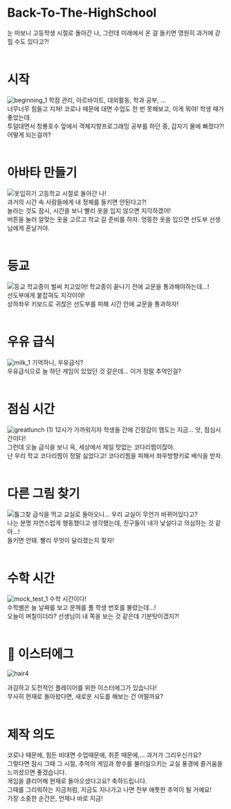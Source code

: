 # Back-To-The-HighSchool
눈 떠보니 고등학생 시절로 돌아간 나, 그런데 미래에서 온 걸 들키면 영원히 과거에 갇힐 수도 있다고?! <br /> <br />




# 시작
![beginning_1](https://user-images.githubusercontent.com/90540925/144015702-93d5598c-42c2-4237-b39b-3cb3befc7649.png)
학점 관리, 아르바이트, 대외활동, 학과 공부, ... <br />
너무너무 힘들고 지쳐! 코로나 때문에 대면 수업도 한 번 못해보고, 이게 뭐야! 학생 때가 좋았는데. <br />
투덜대면서 청룡호수 앞에서 객체지향프로그래밍 공부를 하던 중, 갑자기 물에 빠졌다?! <br />
어떻게 되는걸까? <br /> <br />


# 아바타 만들기
![옷입히기](https://user-images.githubusercontent.com/90540925/144015870-06ccaae8-10fd-43a4-9e0a-5f2497ea8e79.png)
고등학교 시절로 돌아간 나! <br />
과거의 시간 속 사람들에게 내 정체를 들키면 안된다고?! <br />
놀라는 것도 잠시, 시간을 보니 빨리 옷을 입지 않으면 지각하겠어! <br />
버튼을 눌러 알맞는 옷을 고르고 학교 갈 준비를 하자. 엉뚱한 옷을 입으면 선도부 선생님에게 혼날거야. <br /> <br />


# 등교
![등교](https://user-images.githubusercontent.com/90540925/144015744-79bfef32-4da0-4eaf-8b56-9b5e2df92a6d.png)
학교종이 벌써 치고있어! 학교종이 끝나기 전에 교문을 통과해야하는데...! <br />
선도부에게 붙잡혀도 지각이야! <br />
상하좌우 키보드로 귀찮은 선도부를 피해 시간 안에 교문을 통과하자! <br /> <br />




# 우유 급식
![milk_1](https://user-images.githubusercontent.com/90540925/144015938-516d6fd9-3c54-4229-a0d2-4ef401942191.png)
기억하니, 우유급식? <br />
우유급식으로 늘 하던 게임이 있었던 것 같은데... 이거 정말 추억인걸? <br /> <br />


# 점심 시간
![greatlunch (1)](https://user-images.githubusercontent.com/90540925/144017415-d8b3d3e6-45b1-46fc-bba4-e19ac6da0b77.png)
12시가 가까워지자 학생들 간에 긴장감이 맴도는 지금... 앗, 점심시간이다! <br />
그런데 오늘 급식을 보니 윽, 세상에서 제일 맛없는 코다리찜이잖아. <br />
난 우리 학교 코다리찜이 정말 싫었다고! 코다리찜을 피해서 좌우방향키로 배식을 받자. <br /> <br />  




# 다른 그림 찾기
![틀그찾](https://user-images.githubusercontent.com/90540925/144015999-c1faf97e-3c6f-4189-9918-0cca4219725f.png)
급식을 먹고 교실로 돌아오니... 우리 교실이 무언가 바뀌어있다고? <br />
나는 분명 자연스럽게 행동했다고 생각했는데, 친구들이 내가 낯설다고 의심하는 것 같아...! <br />
들키면 안돼. 빨리 무엇이 달라졌는지 찾자! <br /> <br /> 



# 수학 시간
![mock_test_1](https://user-images.githubusercontent.com/90540925/144016030-76966bf8-adc9-4fee-9848-59b00ecc9c31.png)
수학 시간이다! <br />
수학쌤은 늘 날짜를 보고 문제를 풀 학생 번호를 불렀는데...! <br />
오늘이 며칠이더라? 선생님이 내 쪽을 보는 것 같은데 기분탓이겠지?! <br /> <br />  



# 🥚 이스터에그
![hair4](https://user-images.githubusercontent.com/90540925/144020577-436ba7a0-fc40-44b0-8f67-0900f533bea2.png)

과감하고 도전적인 플레이어를 위한 이스터에그가 있습니다! <br />
무사히 현재로 돌아왔다면, 새로운 시도를 해보는 건 어떨까요? <br /> <br /> 



# 제작 의도
코로나 때문에, 힘든 비대면 수업때문에, 취준 때문에,... 과거가 그리우신가요? <br />
그렇다면 잠시 그때 그 시절, 추억의 게임과 향수를 불러일으키는 교실 풍경에 즐거움을 느끼셨으면 좋겠습니다. <br /> 
게임을 클리어해 현재로 돌아오셨다고요? 축하드립니다. <br />
그때를 그리워하는 지금처럼, 지금도 지나가고 나면 전부 애틋한 추억이 될 거예요! <br />
가장 소중한 순간은, 언제나 바로 지금! <br /> <br />




